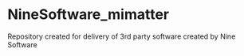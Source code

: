 # NineSoftware_mimatter
Repository created for delivery of 3rd party software created by Nine Software
